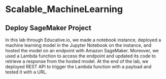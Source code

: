 # Scalable_MachineLearning

## Deploy SageMaker Project

In this lab through Educative.io, we made a notebook instance, deployed a machine learning model in the Jupyter Notebook on the instance, and hosted the model on an endpoint with Amazon SageMaker. Moreover, we used a Lambda function to access the endpoint and updated its code to retrieve a response from the hosted model. At the end of the lab, we deployed REST API to trigger the Lambda function with a payload and tested it with a URL.

